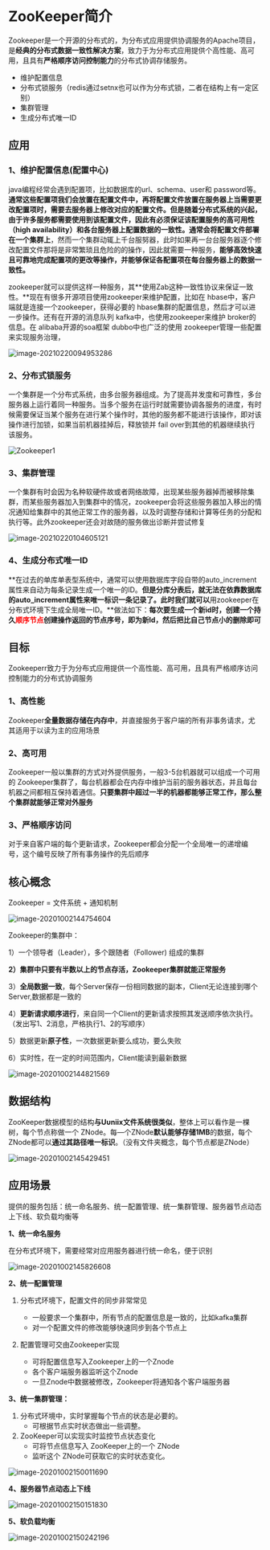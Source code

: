 # ZooKeeper简介

Zookeeper是一个开源的分布式的，为分布式应用提供协调服务的Apache项目，是**经典的分布式数据一致性解决方案**，致力于为分布式应用提供个高性能、高可用，且具有**严格顺序访问控制能力**的分布式协调存储服务。

- 维护配置信息
- 分布式锁服务（redis通过setnx也可以作为分布式锁，二者在结构上有一定区别）
- 集群管理
- 生成分布式唯一ID

## 应用

### 1、维护配置信息(配置中心)

java编程经常会遇到配置项，比如数据库的url、schema、user和 password等。**通常这些配置项我们会放置在配置文件中，再将配置文件放置在服务器上当需要更改配置项时，需要去服务器上修改对应的配置文件。**但是随着分布式系统的兴起，由于许多服务都需要使用到该配置文件，因此有必须**保证该配置服务的高可用性（high availability）和各台服务器上配置数据的一致性。**通常会将**配置文件部署在一个集群上**，然而一个集群动辄上千台服努器，此时如果再一台台服务器逐个修改配置文件那将是非常繁琐且危险的的操作，因此就需要一种服务，**能够高效快速且可靠地完成配置项的更改等操作，并能够保证各配置项在每台服务器上的数据一致性。**

zookeeper就可以提供这样一种服务，其**使用Zab这种一致性协议来保证一致性。**现在有很多开源项目使用zookeeper来维护配置，比如在 hbase中，客户端就是连接一个zookeeper，获得必要的 hbase集群的配置信息，然后才可以进一步操作。还有在开源的消息队列 kafka中，也使用zookeeper来维护 broker的信息。在 alibaba开源的soa框架 dubbo中也广泛的使用 zookeeper管理一些配置来实现服务治理，

![image-20210220094953286](https://gitee.com/zero049/MyNoteImages/raw/master/image-20210220094953286.png)



### 2、分布式锁服务

一个集群是一个分布式系统，由多台服务器组成。为了提高并发度和可靠性，多台服务器上运行着同一种服务。当多个服务在运行时就需要协调各服务的进度，有时候需要保证当某个服务在进行某个操作时，其他的服务都不能进行该操作，即对该操作进行加锁，如果当前机器挂掉后，释放锁并 fail over到其他的机器继续执行该服务。

![Zookeeper1](https://gitee.com/zero049/MyNoteImages/raw/master/Zookeeper1.png)



### 3、集群管理

一个集群有时会因为名种软硬件故或者网络故障，出现某些服务器掉而被移除集群，而某些服务器加入到集群中的情况，zookeeper会将这些服务器加入移出的情况通知给集群中的其他正常工作的服务器，以及时调整存储和计算等任务的分配和执行等。此外zookeeper还会对故随的服务做出诊断并尝试修复

![image-20210220104605121](https://gitee.com/zero049/MyNoteImages/raw/master/image-20210220104605121.png)

### 4、生成分布式唯一ID

**在过去的单库单表型系统中，通常可以使用数据库字段自带的auto_increment属性来自动为每条记录生成一个唯一的ID。**但是分库分表后，就无法在依靠数据库的auto_increment属性来唯一标识一条记录了。此时我们就可以**用zookeeper在分布式环境下生成全局唯一ID。**做法如下：**每次要生成一个新id时，创建一个持久<font color="red">顺序节点</font>创建操作返回的节点序号，即为新ld，然后把比自己节点小的删除即可**

## 目标

Zookeeperr致力于为分布式应用提供一个高性能、高可用，且具有严格顺序访问控制能力的分布式协调服务

### 1、高性能

Zookeeper**全量数据存储在内存中**，并直接服务于客户端的所有非事务请求，尤其适用于以读为主的应用场景

### 2、高可用

Zookeeper一般以集群的方式对外提供服务，一般3-5台机器就可以组成一个可用的 Zookeeper集群了，每台机器都会在内存中维护当前的服务器状态，并且每台机器之间都相互保持着通信。**只要集群中超过一半的机器都能够正常工作，那么整个集群就能够正常对外服务**

### 3、严格顺序访问

对于来自客户端的每个更新请求，Zookeeper都会分配一个全局唯一的递增编号，这个编号反映了所有事务操作的先后顺序



## 核心概念

Zookeeper = 文件系统 + 通知机制

![image-20201002144754604](https://gitee.com/zero049/MyNoteImages/raw/master/image-20201002144754604.png)

Zookeeper的集群中：

1）一个领导者（Leader），多个跟随者（Follower) 组成的集群

**2）集群中只要有半数以上的节点存活，Zookeeper集群就能正常服务**

3）**全局数据一致**，每个Server保存一份相同数据的副本，Client无论连接到哪个Server,数据都是一致的

4）**更新请求顺序进行**，来自同一个Client的更新请求按照其发送顺序依次执行。（发出写1、2消息，严格执行1、2的写顺序）

5）数据更新**原子性**，一次数据更新要么成功，要么失败

6）实时性，在一定的时间范围内，Client能读到最新数据



![image-20201002144821569](https://gitee.com/zero049/MyNoteImages/raw/master/image-20201002144821569.png)

## 数据结构

ZooKeeper数据模型的结构**与Uυniⅸ文件系统很类似**，整体上可以看作是一棵树，每个节点称做一个 ZNode。每—个ZNode**默认能够存储1MB**的数据，每个 ZNode都可以**通过其路径唯一标识**。（没有文件夹概念，每个节点都是ZNode）

![image-20201002145429451](https://gitee.com/zero049/MyNoteImages/raw/master/image-20201002145429451.png)





## 应用场景

提供的服务包括：统一命名服务、统一配置管理、统一集群管理、服务器节点动态上下线、软负载均衡等



**1、统一命名服务**

在分布式环境下，需要经常对应用服务器进行统一命名，便于识别

![image-20201002145826608](https://gitee.com/zero049/MyNoteImages/raw/master/image-20201002145826608.png)

**2、统一配置管理**

1. 分布式环境下，配置文件的同步非常常见
   - 一般要求一个集群中，所有节点的配置信息是一致的，比如kafka集群
   - 对一个配置文件的修改能够快速同步到各个节点上

2. 配置管理可交由Zookeeper实现
   - 可将配置信息写入Zookeeper上的一个Znode
   - 各个客户端服务器监听这个Znode
   - 一旦Znode中数据被修改，Zookeeper将通知各个客户端服务器



**3、统一集群管理：**

1. 分布式环境中，实时掌握每个节点的状态是必要的。
   - 可根据节点实时状态做出一些调整。
2. ZooKeeper可以实现实时监控节点状态变化
   - 可将节点信息写入 ZooKeeper上的一个 ZNode
   - 监听这个 ZNode可获取它的实时状态变化。

![image-20201002150011690](pictures/image-20201002150011690.png)

**4、服务器节点动态上下线**

![image-20201002150151830](https://gitee.com/zero049/MyNoteImages/raw/master/image-20201002150151830.png)

**5、软负载均衡**

![image-20201002150242196](https://gitee.com/zero049/MyNoteImages/raw/master/image-20201002150242196.png)